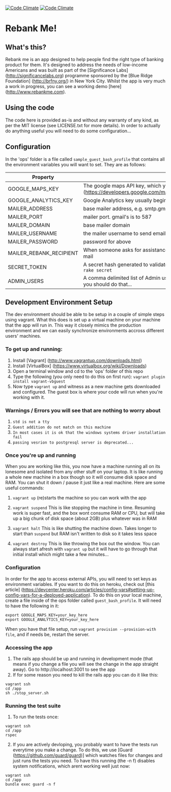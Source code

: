 [![Code Climate](https://codeclimate.com/repos/53baacb3e30ba0381a000625/badges/b91b5586aaa1a3ca4107/gpa.png)](https://codeclimate.com/repos/53baacb3e30ba0381a000625/feed)
[![Code Climate](https://codeclimate.com/repos/53baacb3e30ba0381a000625/badges/b91b5586aaa1a3ca4107/coverage.png)](https://codeclimate.com/repos/53baacb3e30ba0381a000625/feed)
# Rebank Me!
## What's this?
Rebank me is an app designed to help people find the right type of banking product for them. It's designed to address the needs of low-income Americans and was built as part of the [Significance Labs] (http://significancelabs.org) programme sponsored by the [Blue Ridge Foundation] (http://brfny.org/) in New York City. Whilst the app is very much a work in progress, you can see a working demo [here] (http://www.rebankme.com).
## Using the code
The code here is provided as-is and without any warranty of any kind, as per the MIT license (see LICENSE.txt for more details). In order to actually do anything useful you will need to do some configuration...
## Configuration
In the 'ops' folder is a file called `sample_guest_bash_profile` that contains all the environment variables you will want to set. They are as follows:

| Property      | Description   |
| ------------- | ------------- |
| GOOGLE_MAPS_KEY | The google maps API key, which you can get [here] (https://developers.google.com/maps/documentation/javascript/tutorial#api_key) |
| GOOGLE_ANALYTICS_KEY      | Google Analytics key usually begins UA-XXX-XXXX  |
| MAILER_ADDRESS | base mailer address, e.g. smtp.gmail.com |
| MAILER_PORT | mailer port. gmail's is to 587 |
| MAILER_DOMAIN | base mailer domain |
| MAILER_USERNAME | the mailer username to send email from |
| MAILER_PASSWORD | password for above |
| MAILER_REBANK_RECIPIENT | When someone asks for assistance, this is the email address that receives the mail |
| SECRET_TOKEN | A secret hash generated to validate the server identity. You can create one using `rake secret` |
| ADMIN_USERS | A comma delimited list of Admin users. Default password is `changeme` so , yeah, you should do that... |

## Development Environment Setup
The dev environment should be able to be setup in a couple of simple steps using vagrant. What this does is set up a virtual machine on your machine that the app will run in. This way it closely mimics the production environment and we can easily synchronize environments accross different users' machines.

### To get up and running:
1. Install [Vagrant] (http://www.vagrantup.com/downloads.html)
2. Install [VirtualBox] (https://www.virtualbox.org/wiki/Downloads)
3. Open a terminal window and cd to the 'ops' folder of this repo
4. Type the following (you only need to do this on first run): `vagrant plugin install vagrant-vbguest`
5. Now type `vagrant up` and witness as a new machine gets downloaded and configured. The guest box is where your code will run when you're working with it.

### Warnings / Errors you will see that are nothing to worry about
1. `std is not a tty`
2. `Guest addition do not match on this machine`
3. `In most cases it is ok that the windows systems driver installation fail`
4. `passing vesrion to postgresql server is deprecated...`

### Once you're up and running
When you are working like this, you now have a machine running all on its lonesome and isolated from any other stuff on your laptop. It is like running a whole new machine in a box though so it will consume disk space and RAM. You can shut it down / pause it just like a real machine. Here are some useful commands:

1. `vagrant up` (re)starts the machine so you can work with the app

2. `vagrant suspend` This is like stopping the machine in time. Resuming work is super fast, and the box wont consume RAM or CPU, but will take up a big chunk of disk space (about 2GB) plus whatever was in RAM
3. `vagrant halt` This is like shutting the machine down. Takes longer to start than `suspend` but RAM isn't written to disk so it takes less space
4. `vagrant destroy` This is like throwing the box out the window. You can always start afresh with `vagrant up` but it will have to go through that initial install which might take a few minutes...

### Configuration
In order for the app to access external APIs, you will need to set keys as environment variables. If you want to do this on heroku, check out [this article] (https://devcenter.heroku.com/articles/config-vars#setting-up-config-vars-for-a-deployed-application). To do this on your local machine, create a file inside of the ops folder called `guest_bash_profile`. It will need to have the following  in it:
```shell
export GOOGLE_MAPS_KEY=your_key_here
export GOOGLE_ANALYTICS_KEY=your_key_here
```

When you have that file setup, run `vagrant provision --provision-with file`, and if needs be, restart the server.


### Accessing the app

1. The rails app should be up and running in development mode (that means if you change a file you will see the change in the app straight away). Go to http://localhost:3001 to see the app
2. If for some reason you need to kill the rails app you can do it like this:
```shell
vagrant ssh
cd /app
sh ./stop_server.sh
```

### Running the test suite

1. To run the tests once:
```shell
vagrant ssh
cd /app
rspec
```
2. If you are actively devloping, you probably want to have the tests run everytime you make a change. To do this, we use [Guard (https://github.com/guard/guard)] which watches files for changes and just runs the tests you need. To have this running (the -n f) disables system notifications, which arent working well just now:
```shell
vagrant ssh
cd /app
bundle exec guard -n f
```

